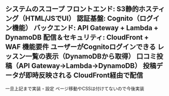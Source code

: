 システムのスコープ
フロントエンド: S3静的ホスティング（HTML/JSでUI）
認証基盤: Cognito（ログイン機能）
バックエンド: API Gateway + Lambda + DynamoDB
配信＆セキュリティ: CloudFront + WAF
機能要件
ユーザーがCognitoログインできる
レッスン一覧の表示（DynamoDBから取得）
口コミ投稿（API Gateway→Lambda→DynamoDB）
投稿データが即時反映される
CloudFront経由で配信
--------------------------------
一旦上記まで実装・設定
ページ移動やCSSは付けてないので今後実装